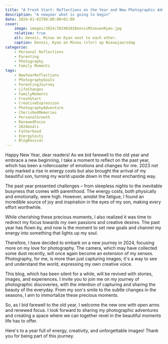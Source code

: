 ```yaml
---
title: "A Fresh Start: Reflections on the Year and New Photographic Adventures in 2024"
description: "A newyear what is going to begin"
date: 2024-01-01T08:00:00+02:00
cover:
    image: images/2024/20240101DennisMinouenKyan.jpg
    relative: true
    alt: Dennis, Minou en Kyan next to each other.
    caption: Dennis, Kyan en Minou (vlnr) op Nieuwjaarsdag
categorie:
    - Personal Reflections
    - Parenting
    - Photography
    - Family Moments
tags:
    - NewYearReflections
    - PhotographyGoals
    - ParentingJourney
    - LifeChanges
    - FamilyMoments
    - FreshStart
    - CreativeExpression
    - PhotographyAdventure
    - CherishedMemories
    - PersonalGrowth
    - RenewedFocus
    - 2024Goals
    - Fatherhood
    - EnergyCosts
    - BlogRevival
---
```

Happy New Year, dear readers! As we bid farewell to the old year and embrace a new beginning, I take a moment to reflect on the past year, which has been a rollercoaster of emotions and changes for me. 2023 not only marked a rise in energy costs but also brought the arrival of my beautiful son, turning my world upside down in the most enchanting way.

The past year presented challenges – from sleepless nights to the inevitable busyness that comes with parenthood. The energy costs, both physically and emotionally, were high. However, amidst the fatigue, I found an incredible source of joy and inspiration in the eyes of my son, making every effort worthwhile.

While cherishing these precious moments, I also realized it was time to redirect my focus towards my own passions and creative desires. The past year has flown by, and now is the moment to set new goals and channel my energy into something that lights up my soul.

Therefore, I have decided to embark on a new journey in 2024, focusing more on my love for photography. The camera, which may have collected some dust recently, will once again become an extension of my senses. Photography, for me, is more than just capturing images; it's a way to see and understand the world, expressing my own creative voice.

This blog, which has been silent for a while, will be revived with stories, images, and experiences. I invite you to join me on my journey of photographic discoveries, with the intention of capturing and sharing the beauty of the everyday. From my son's smile to the subtle changes in the seasons, I aim to immortalize these precious moments.

So, as I bid farewell to the old year, I welcome the new one with open arms and renewed focus. I look forward to sharing my photographic adventures and creating a space where we can together revel in the beautiful moments life has to offer.

Here's to a year full of energy, creativity, and unforgettable images! Thank you for being part of this journey.